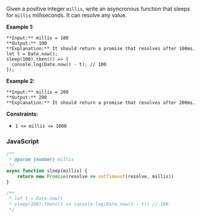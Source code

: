 Given a positive integer  `millis`, write an asyncronous function that sleeps for  `millis` milliseconds. It can resolve
any value.

**Example 1:**

```
**Input:** millis = 100
**Output:** 100
**Explanation:** It should return a promise that resolves after 100ms.
let t = Date.now();
sleep(100).then(() => {
  console.log(Date.now() - t); // 100
});
```

**Example 2:**

```
**Input:** millis = 200
**Output:** 200
**Explanation:** It should return a promise that resolves after 200ms.
```

**Constraints:**

- `1 <= millis <= 1000`

### JavaScript

```js
/**
 * @param {number} millis
 */
async function sleep(millis) {
    return new Promise(resolve => setTimeout(resolve, millis))
}

/**
 * let t = Date.now()
 * sleep(100).then(() => console.log(Date.now() - t)) // 100
 */
```